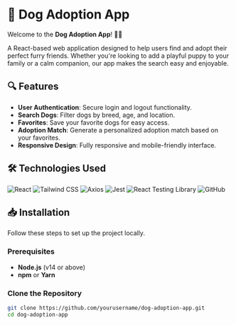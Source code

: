 # 🐾 Dog Adoption App

Welcome to the **Dog Adoption App**! 🐶✨

A React-based web application designed to help users find and adopt their perfect furry friends. Whether you're looking to add a playful puppy to your family or a calm companion, our app makes the search easy and enjoyable.

## 🔍 Features

- **User Authentication**: Secure login and logout functionality.
- **Search Dogs**: Filter dogs by breed, age, and location.
- **Favorites**: Save your favorite dogs for easy access.
- **Adoption Match**: Generate a personalized adoption match based on your favorites.
- **Responsive Design**: Fully responsive and mobile-friendly interface.

## 🛠️ Technologies Used

![React](https://img.shields.io/badge/React-20232A?style=for-the-badge&logo=react&logoColor=61DAFB)
![Tailwind CSS](https://img.shields.io/badge/Tailwind%20CSS-38B2AC?style=for-the-badge&logo=tailwindcss&logoColor=white)
![Axios](https://img.shields.io/badge/Axios-5A29E4?style=for-the-badge&logo=axios&logoColor=white)
![Jest](https://img.shields.io/badge/Jest-C21325?style=for-the-badge&logo=jest&logoColor=white)
![React Testing Library](https://img.shields.io/badge/React%20Testing%20Library-E33332?style=for-the-badge&logo=react&logoColor=white)
![GitHub](https://img.shields.io/github/license/yourusername/dog-adoption-app?style=for-the-badge)

## 📥 Installation

Follow these steps to set up the project locally.

### **Prerequisites**

- **Node.js** (v14 or above)
- **npm** or **Yarn**

### **Clone the Repository**

```bash
git clone https://github.com/yourusername/dog-adoption-app.git
cd dog-adoption-app
```

